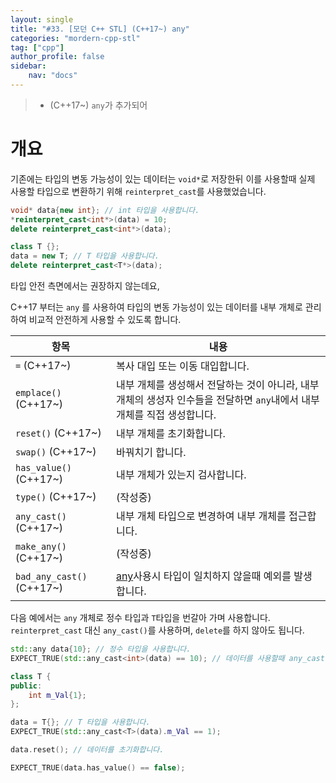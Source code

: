 ```yaml
---
layout: single
title: "#33. [모던 C++ STL] (C++17~) any"
categories: "mordern-cpp-stl"
tag: ["cpp"]
author_profile: false
sidebar: 
    nav: "docs"
---
```


> * (C++17~) `any`가 추가되어 

# 개요

기존에는 타입의 변동 가능성이 있는 데이터는 `void*`로 저장한뒤 이를 사용할때 실제 사용할 타입으로 변환하기 위해 `reinterpret_cast`를 사용했었습니다. 

```cpp
void* data{new int}; // int 타입을 사용합니다.
*reinterpret_cast<int*>(data) = 10;
delete reinterpret_cast<int*>(data);

class T {};
data = new T; // T 타입을 사용합니다.
delete reinterpret_cast<T*>(data);  
```

타입 안전 측면에서는 권장하지 않는데요,

C++17 부터는 `any` 를 사용하여 타입의 변동 가능성이 있는 데이터를 내부 개체로 관리하여 비교적 안전하게 사용할 수 있도록 합니다.

|항목|내용|
|--|--|
|`=` (C++17~)|복사 대입 또는 이동 대입합니다.|
|`emplace()` (C++17~)|내부 개체를 생성해서 전달하는 것이 아니라, 내부 개체의 생성자 인수들을 전달하면 `any`내에서 내부 개체를 직접 생성합니다.|
|`reset()` (C++17~)|내부 개체를 초기화합니다.|
|`swap()` (C++17~)|바꿔치기 합니다.|
|`has_value()` (C++17~)|내부 개체가 있는지 검사합니다.|
|`type()` (C++17~)|(작성중)|
|`any_cast()` (C++17~)|내부 개체 타입으로 변경하여 내부 개체를 접근합니다.|
|`make_any()` (C++17~)|(작성중)|
|`bad_any_cast()` (C++17~)|[any](??)사용시 타입이 일치하지 않을때 예외를 발생합니다.|

다음 예에서는 `any` 개체로 정수 타입과 `T`타입을 번갈아 가며 사용합니다. `reinterpret_cast` 대신 `any_cast()`를 사용하며, `delete`를 하지 않아도 됩니다. 

```cpp
std::any data{10}; // 정수 타입을 사용합니다.
EXPECT_TRUE(std::any_cast<int>(data) == 10); // 데이터를 사용할때 any_cast를 이용합니다.

class T {
public:
    int m_Val{1};
};

data = T{}; // T 타입을 사용합니다.
EXPECT_TRUE(std::any_cast<T>(data).m_Val == 1); 

data.reset(); // 데이터를 초기화합니다.

EXPECT_TRUE(data.has_value() == false);
```